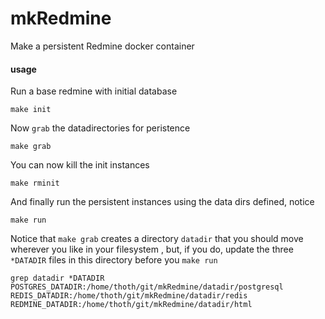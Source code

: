 # mkRedmine

Make a persistent Redmine docker container

#### usage

Run a base redmine with initial database

```
make init
```

Now `grab` the datadirectories for peristence

```
make grab
```

You can now kill the init instances

```
make rminit
```

And finally run the persistent instances using the data dirs defined, notice 

```
make run
```

Notice that `make grab` creates a directory `datadir` that you should move wherever you like in your filesystem 
, but, if you do, update the three `*DATADIR` files in this directory before you `make run`

```
grep datadir *DATADIR
POSTGRES_DATADIR:/home/thoth/git/mkRedmine/datadir/postgresql
REDIS_DATADIR:/home/thoth/git/mkRedmine/datadir/redis
REDMINE_DATADIR:/home/thoth/git/mkRedmine/datadir/html
```


